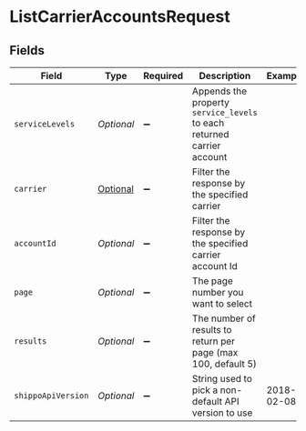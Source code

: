 # ListCarrierAccountsRequest


## Fields

| Field                                                                  | Type                                                                   | Required                                                               | Description                                                            | Example                                                                |
| ---------------------------------------------------------------------- | ---------------------------------------------------------------------- | ---------------------------------------------------------------------- | ---------------------------------------------------------------------- | ---------------------------------------------------------------------- |
| `serviceLevels`                                                        | *Optional<Boolean>*                                                    | :heavy_minus_sign:                                                     | Appends the property `service_levels` to each returned carrier account |                                                                        |
| `carrier`                                                              | [Optional<CarriersEnum>](../../models/components/CarriersEnum.md)      | :heavy_minus_sign:                                                     | Filter the response by the specified carrier                           |                                                                        |
| `accountId`                                                            | *Optional<String>*                                                     | :heavy_minus_sign:                                                     | Filter the response by the specified carrier account Id                |                                                                        |
| `page`                                                                 | *Optional<Long>*                                                       | :heavy_minus_sign:                                                     | The page number you want to select                                     |                                                                        |
| `results`                                                              | *Optional<Long>*                                                       | :heavy_minus_sign:                                                     | The number of results to return per page (max 100, default 5)          |                                                                        |
| `shippoApiVersion`                                                     | *Optional<String>*                                                     | :heavy_minus_sign:                                                     | String used to pick a non-default API version to use                   | 2018-02-08                                                             |